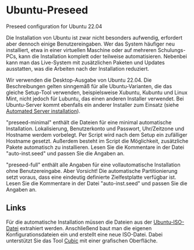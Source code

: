 # Ubuntu-Preseed
Preseed configuration for Ubuntu 22.04

Die Installation von Ubuntu ist zwar nicht besonders aufwendig, erfordert aber dennoch einige Benutzereingaben. Wer das System häufiger neu installiert, etwa in einer virtuellen Maschine oder auf mehreren Schulungs-PCs, kann die Installation komplett oder teilweise automatisieren. Nebenbei kann man das Live-System mit zusätzlichen Paketen und Updates ausstatten, was die Arbeiten nach der Installation reduziert.

Wir verwenden die Desktop-Ausgabe von Ubuntu 22.04. Die Beschreibungen gelten sinngemäß für alle Ubuntu-Varianten, die das gleiche Setup-Tool verwenden, beispielsweise Xubuntu, Kubuntu und Linux Mint, nicht jedoch für Lubuntu, das einen anderen Installer verwendet. Bei Ubuntu-Server kommt ebenfalls ein anderer Installer zum Einsatz (siehe <a href="https://m6u.de/UBSAUT" target="_blank">Automated Server installation</a>).

"preseed-minimal" enthält die Dateien für eine minimal automatische Installation. Lokalisierung, Benutzerkonto und Passwort, Uhr/Zeitzone und Hostname werdem vorbelegt. Per Script wird nach dem Setup ein zufälliger Hostname gesetzt. Außerdem besteht im Script die Möglichkeit, zusätzliche Pakete automatisch zu installieren. Lesen Sie die Kommentare in der Datei "auto-inst.seed" und passen Sie die Angaben an.

"preseed-full" enthält alle Angaben für eine vollautomatische Installation ohne Benutzereingabe. Aber Vorsicht! Die automatische Partitionierung setzt voraus, dass eine eindeutig definierte Zielfestplatte verfügbar ist. Lesen Sie die Kommentare in der Datei "auto-inst.seed" und passen Sie die Angaben an.

## Links
Für die automatische Installation müssen die Dateien aus der [Ubuntu-ISO-Datei](https://ubuntu.com) extrahiert werden. Anschließend baut man die eigenen Konfigurationsdateien ein und erstellt eine neue ISO-Datei. Dabei unterstützt Sie das Tool [Cubic](https://github.com/PJ-Singh-001/Cubic) mit einer grafischen Oberfläche.
